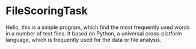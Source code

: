 # FileScoringTask

Hello, this is a simple program, which find the most frequently used words in a number of text files.
It based on Python, a universal cross-platform language, which is frequently used for the data or file analysis.


